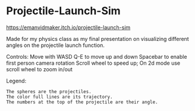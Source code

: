 # Projectile-Launch-Sim
https://emanvidmaker.itch.io/projectile-launch-sim

Made for my physics class as my final presentation on visualizing different angles on the projectile launch function.

Controls:
Move with WASD
Q-E to move up and down
Spacebar to enable first person camera rotation
Scroll wheel to speed up;
On 2d mode use scroll wheel to zoom in/out

Legend:

    The spheres are the projectiles.
    The color full lines are its trajectory.
    The numbers at the top of the projectile are their angle.
